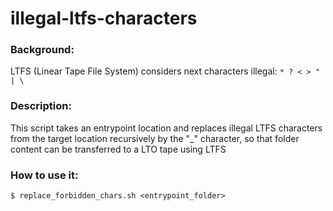 # illegal-ltfs-characters

### Background:
LTFS (Linear Tape File System) considers next characters illegal: `* ? < > " | \`

### Description:
This script takes an entrypoint location and replaces illegal LTFS
characters from the target location recursively by the "_" character,
so that folder content can be transferred to a LTO tape using LTFS

### How to use it:
`$ replace_forbidden_chars.sh <entrypoint_folder>`
